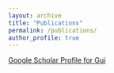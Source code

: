 ```yaml
---
layout: archive
title: "Publications"
permalink: /publications/
author_profile: true
---
```


[Google Scholar Profile for Gui](https://scholar.google.com/citations?user=PMLUoekAAAAJ&hl=en)



